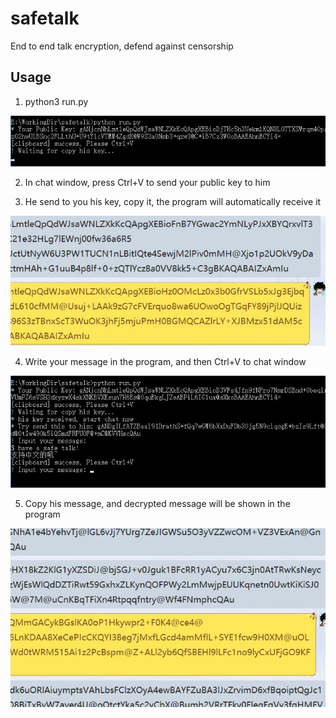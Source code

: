 # safetalk

End to end talk encryption, defend against censorship

## Usage

1. python3 run.py

![](useless/1.jpg)

2. In chat window, press Ctrl+V to send your public key to him

3. He send to you his key, copy it, the program will automatically receive it

![](useless/2.jpg)

4. Write your message in the program, and then Ctrl+V to chat window

![](useless/3.jpg)

5. Copy his message, and decrypted message will be shown in the program

![](useless/4.jpg)
